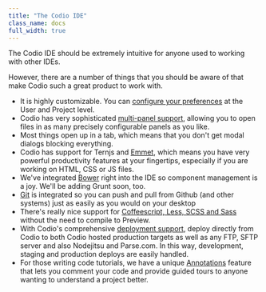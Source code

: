 ```yaml
---
title: "The Codio IDE"
class_name: docs
full_width: true
---
```


The Codio IDE should be extremely intuitive for anyone used to working with other IDEs.

However, there are a number of things that you should be aware of that make Codio such a great product to work with.


- It is highly customizable. You can [configure your preferences](/docs/settings-prefs) at the User and Project level.
- Codio has very sophisticated [multi-panel support](/docs/panels), allowing you to open files in as many precisely configurable panels as you like.
- Most things open up in a tab, which means that you don't get modal dialogs blocking everything.
- Codio has support for Ternjs and [Emmet](/docs/emmet), which means you have very powerful productivity features at your fingertips, especially if you are working on HTML, CSS or JS files.
- We've integrated [Bower](/docs/bower) right into the IDE so component management is a joy. We'll be adding Grunt soon, too.
- [Git](/docs/git) is integrated so you can push and pull from Github (and other systems) just as easily as you would on your desktop
- There's really nice support for [Coffeescript, Less, SCSS and Sass](/docs/compiling) without the need to compile to Preview. 
- With Codio's comprehensive [deployment support](/docs/deployment), deploy directly from Codio to both Codio hosted production targets as well as any FTP, SFTP server and also Nodejitsu and Parse.com. In this way, development, staging and production deploys are easily handled.
- For those writing code tutorials, we have a unique [Annotations](/docs/annotations) feature that lets you comment your code and provide guided tours to anyone wanting to understand a project better.

